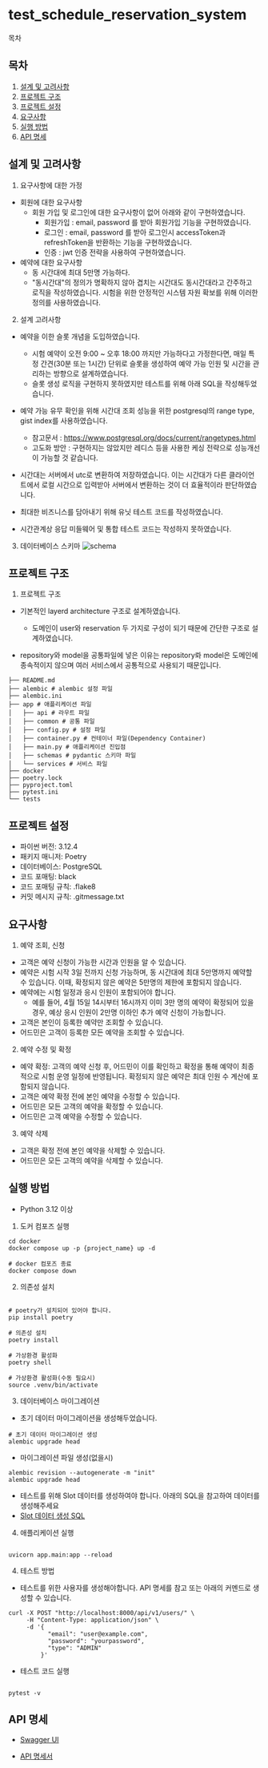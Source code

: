 # test_schedule_reservation_system

목차

## 목차

1. [설계 및 고려사항](#설계-및-고려사항)
2. [프로젝트 구조](#프로젝트-구조)
3. [프로젝트 설정](#프로젝트-설정)
4. [요구사항](#요구사항)
5. [실행 방법](#실행-방법)
6. [API 명세](#API-명세)

## 설계 및 고려사항

1. 요구사항에 대한 가정

- 회원에 대한 요구사항
  - 회원 가입 및 로그인에 대한 요구사항이 없어 아래와 같이 구현하였습니다.
    - 회원가입 : email, password 를 받아 회원가입 기능을 구현하였습니다.
    - 로그인 : email, password 를 받아 로그인시 accessToken과 refreshToken을 반환하는 기능을 구현하였습니다.
    - 인증 : jwt 인증 전략을 사용하여 구현하였습니다.
- 예약에 대한 요구사항
  - 동 시간대에 최대 5만명 가능하다.
  - "동시간대"의 정의가 명확하지 않아 겹치는 시간대도 동시간대라고 간주하고 로직을 작성하였습니다. 시험을 위한 안정적인 시스템 자원 확보를 위해 이러한 정의를 사용하였습니다.

2. 설계 고려사항

- 예약을 이한 슬롯 개념을 도입하였습니다.
  - 시험 예약이 오전 9:00 ~ 오후 18:00 까지만 가능하다고 가정한다면, 매일 특정 간견(30분 또는 1시간) 단위로 슬롯을 생성하여 예약 가능 인원 및 시간을 관리하는 방향으로 설계하였습니다.
  - 슬롯 생성 로직을 구현하지 못하였지만 테스트를 위해 아래 SQL을 작성해두었습니다.
- 예약 가능 유무 확인을 위해 시간대 조회 성능을 위한 postgresql의 range type, gist index를 사용하였습니다.

  - 참고문서 : https://www.postgresql.org/docs/current/rangetypes.html
  - 고도화 방안 : 구현하지는 않았지만 레디스 등을 사용한 케싱 전략으로 성능개선이 가능할 것 같습니다.

- 시간대는 서버에서 utc로 변환하여 저장하였습니다. 이는 시간대가 다른 클라이언트에서 로컬 시간으로 입력받아 서버에서 변환하는 것이 더 효율적이라 판단하였습니다.
- 최대한 비즈니스를 담아내기 위해 유닛 테스트 코드를 작성하였습니다.
- 시간관계상 응답 미들웨어 및 통합 테스트 코드는 작성하지 못하였습니다.

3. 데이터베이스 스키마
   ![schema](schema.png)

## 프로젝트 구조

1. 프로젝트 구조

- 기본적인 layerd architecture 구조로 설계하였습니다.

  - 도메인이 user와 reservation 두 가지로 구성이 되기 때문에 간단한 구조로 설계하였습니다.

- repository와 model을 공통파일에 넣은 이유는 repository롸 model은 도메인에 종속적이지 않으며 여러 서비스에서 공통적으로 사용되기 때문입니다.

```
├── README.md
├── alembic # alembic 설정 파일
├── alembic.ini
├── app # 애플리케이션 파일
│   ├── api # 라우트 파일
│   ├── common # 공통 파일
│   ├── config.py # 설정 파일
│   ├── container.py # 컨테이너 파일(Dependency Container)
│   ├── main.py # 애플리케이션 진입점
│   ├── schemas # pydantic 스키마 파일
│   └── services # 서비스 파일
├── docker
├── poetry.lock
├── pyproject.toml
├── pytest.ini
└── tests
```

## 프로젝트 설정

- 파이썬 버전: 3.12.4
- 패키지 매니저: Poetry
- 데이터베이스: PostgreSQL
- 코드 포매팅: black
- 코드 포매팅 규칙: .flake8
- 커밋 메시지 규칙: .gitmessage.txt

## 요구사항

1. 예약 조회, 신청

- 고객은 예약 신청이 가능한 시간과 인원을 알 수 있습니다.
- 예약은 시험 시작 3일 전까지 신청 가능하며, 동 시간대에 최대 5만명까지 예약할 수 있습니다. 이때, 확정되지 않은 예약은 5만명의 제한에 포함되지 않습니다.
- 예약에는 시험 일정과 응시 인원이 포함되어야 합니다.
  - 예를 들어, 4월 15일 14시부터 16시까지 이미 3만 명의 예약이 확정되어 있을 경우, 예상 응시 인원이 2만명 이하인 추가 예약 신청이 가능합니다.
- 고객은 본인이 등록한 예약만 조회할 수 있습니다.
- 어드민은 고객이 등록한 모든 예약을 조회할 수 있습니다.

2. 예약 수정 및 확정

- 예약 확정: 고객의 예약 신청 후, 어드민이 이를 확인하고 확정을 통해 예약이 최종적으로 시험 운영 일정에 반영됩니다. 확정되지 않은 예약은 최대 인원 수 계산에 포함되지 않습니다.
- 고객은 예약 확정 전에 본인 예약을 수정할 수 있습니다.
- 어드민은 모든 고객의 예약을 확정할 수 있습니다.
- 어드민은 고객 예약을 수정할 수 있습니다.

3. 예약 삭제

- 고객은 확정 전에 본인 예약을 삭제할 수 있습니다.
- 어드민은 모든 고객의 예약을 삭제할 수 있습니다.

## 실행 방법

- Python 3.12 이상

1. 도커 컴포즈 실행

```
cd docker
docker compose up -p {project_name} up -d

# docker 컴포즈 종료
docker compose down
```

2. 의존성 설치

```

# poetry가 설치되어 있어야 합니다.
pip install poetry

# 의존성 설치
poetry install

# 가상환경 활성화
poetry shell

# 가상환경 활성화(수동 필요시)
source .venv/bin/activate

```

3. 데이터베이스 마이그레이션

- 초기 데이터 마이그레이션을 생성해두었습니다.

```
# 초기 데이터 마이그레이션 생성
alembic upgrade head

```

- 마이그레이션 파일 생성(없을시)

```
alembic revision --autogenerate -m "init"
alembic upgrade head
```

- 테스트를 위해 Slot 데이터를 생성하여야 합니다. 아래의 SQL을 참고하여 데이터를 생성해주세요
- [Slot 데이터 생성 SQL](sql/.sql)

4. 애플리케이션 실행

```

uvicorn app.main:app --reload

```

4. 테스트 방법

- 테스트를 위한 사용자를 생성해야합니다. API 명세를 참고 또는 아래의 커멘드로 생성할 수 있습니다.

```
curl -X POST "http://localhost:8000/api/v1/users/" \
     -H "Content-Type: application/json" \
     -d '{
           "email": "user@example.com",
           "password": "yourpassword",
           "type": "ADMIN"
         }'
```

- 테스트 코드 실행

```

pytest -v

```

## API 명세

- [Swagger UI](http://localhost:8000/docs)

- [API 명세서](doc/API.md)
